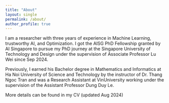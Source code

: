 ```yaml
---
title: "About"
layout: single
permalink: /about/
author_profile: true
---
```


I am a researcher with three years of experience in Machine Learning, trustworthy AI, and Optimization. I got the  <a href="https://aisingapore.org/research/phd-fellowship-programme/" style="text-decoration:none">AISG PhD Fellowship</a> granted by AI Singapore to pursue my PhD journey at the Singapore University of Technology and Design under the supervision of Associate Professor <a href="https://www.sutd.edu.sg/profile/lu-wei" style="text-decoration:none">Lu Wei</a> since Sep 2024.

Previously, I earned his  Bachelor degree in Mathematics and Informatics at Ha Noi University of Science and Technology by the instructor of Dr. <a href="https://scholar.google.com/citations?user=65LF4RQAAAAJ&hl=vi" style="text-decoration:none">Thang Ngoc Tran</a> and was a Research Assistant at VinUniversity working under the supervision of the Assistant Professor <a href="https://andrew-dungle.github.io/" style="text-decoration:none">Dung Duy Le</a>. 

More details can be found in my <a href="/assets/images/CV_HoangPhiLong.pdf" style="text-decoration:none">CV</a> (updated Aug 2024)